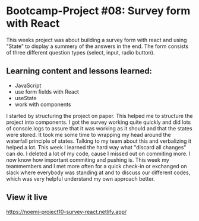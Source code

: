 # Bootcamp-Project #08: Survey form with React

This weeks project was about building a survey form with react and using "State" to display a summery of the answers in the end. The form consists of three different question types (select, input, radio button).

## Learning content and lessons learned:
- JavaScript
- use form fields with React
- useState
- work with components 

I started by structuring the project on paper. This helped me to structure the project into components. I got the survey working quite quickly and did lots of console.logs to assure that it was working as it should and that the states were stored. It took me some time to wrapping my head around the waterfall principle of states. Talking to my team about this and verbalizing it helped a lot. 
This week I learned the hard way what "discard all changes" can do. I deleted a lot of my code, cause I missed out on commiting more. I now know how important commiting and pushing is.
This week my teammembers and I met more often for a quick check-in or exchanged on slack where everybody was standing at and to discuss our different codes, which was very helpful understand my own approach better. 

## View it live
https://noemi-project10-survey-react.netlify.app/
